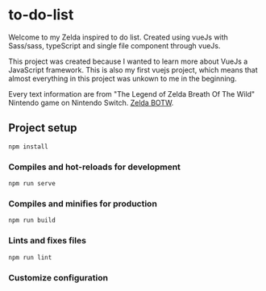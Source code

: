# to-do-list

Welcome to my Zelda inspired to do list. Created using vueJs with Sass/sass, typeScript and single file component through vueJs.

This project was created because I wanted to learn more about VueJs a JavaScript framework. This is also my first vuejs project, which means that almost everything in this project was unkown to me in the beginning.

Every text information are from "The Legend of Zelda Breath Of The Wild" Nintendo game on Nintendo Switch.
[Zelda BOTW](https://www.zelda.com/breath-of-the-wild/).

## Project setup

```
npm install
```

### Compiles and hot-reloads for development

```
npm run serve
```

### Compiles and minifies for production

```
npm run build
```

### Lints and fixes files

```
npm run lint
```

### Customize configuration
